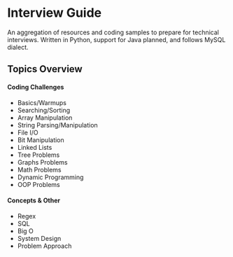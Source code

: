 # Interview Guide
An aggregation of resources and coding samples to prepare for technical interviews. Written in Python, support for Java planned, and follows MySQL dialect.  

## Topics Overview
#### Coding Challenges
* Basics/Warmups
* Searching/Sorting  
* Array Manipulation        
* String Parsing/Manipulation  
* File I/O
* Bit Manipulation  
* Linked Lists  
* Tree Problems   
* Graphs Problems 
* Math Problems  
* Dynamic Programming
* OOP Problems  
#### Concepts & Other
* Regex  
* SQL  
* Big O 
* System Design  
* Problem Approach

